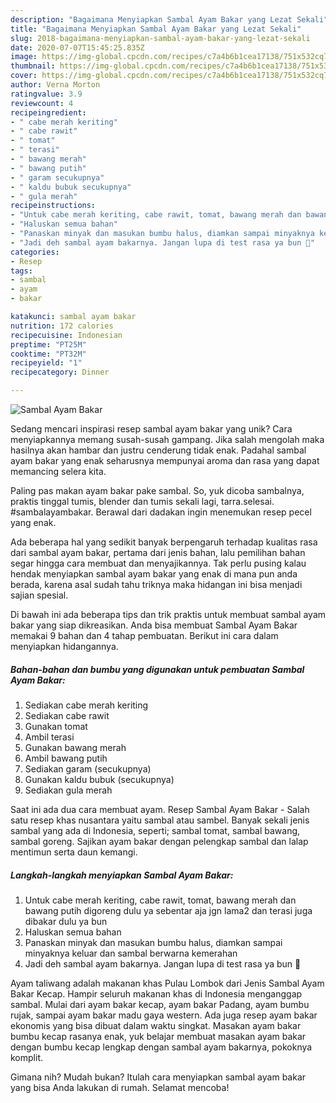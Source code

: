 ```yaml
---
description: "Bagaimana Menyiapkan Sambal Ayam Bakar yang Lezat Sekali"
title: "Bagaimana Menyiapkan Sambal Ayam Bakar yang Lezat Sekali"
slug: 2018-bagaimana-menyiapkan-sambal-ayam-bakar-yang-lezat-sekali
date: 2020-07-07T15:45:25.835Z
image: https://img-global.cpcdn.com/recipes/c7a4b6b1cea17138/751x532cq70/sambal-ayam-bakar-foto-resep-utama.jpg
thumbnail: https://img-global.cpcdn.com/recipes/c7a4b6b1cea17138/751x532cq70/sambal-ayam-bakar-foto-resep-utama.jpg
cover: https://img-global.cpcdn.com/recipes/c7a4b6b1cea17138/751x532cq70/sambal-ayam-bakar-foto-resep-utama.jpg
author: Verna Morton
ratingvalue: 3.9
reviewcount: 4
recipeingredient:
- " cabe merah keriting"
- " cabe rawit"
- " tomat"
- " terasi"
- " bawang merah"
- " bawang putih"
- " garam secukupnya"
- " kaldu bubuk secukupnya"
- " gula merah"
recipeinstructions:
- "Untuk cabe merah keriting, cabe rawit, tomat, bawang merah dan bawang putih digoreng dulu ya sebentar aja jgn lama2 dan terasi juga dibakar dulu ya bun"
- "Haluskan semua bahan"
- "Panaskan minyak dan masukan bumbu halus, diamkan sampai minyaknya keluar dan sambal berwarna kemerahan"
- "Jadi deh sambal ayam bakarnya. Jangan lupa di test rasa ya bun 🤗"
categories:
- Resep
tags:
- sambal
- ayam
- bakar

katakunci: sambal ayam bakar 
nutrition: 172 calories
recipecuisine: Indonesian
preptime: "PT25M"
cooktime: "PT32M"
recipeyield: "1"
recipecategory: Dinner

---
```



![Sambal Ayam Bakar](https://img-global.cpcdn.com/recipes/c7a4b6b1cea17138/751x532cq70/sambal-ayam-bakar-foto-resep-utama.jpg)

Sedang mencari inspirasi resep sambal ayam bakar yang unik? Cara menyiapkannya memang susah-susah gampang. Jika salah mengolah maka hasilnya akan hambar dan justru cenderung tidak enak. Padahal sambal ayam bakar yang enak seharusnya mempunyai aroma dan rasa yang dapat memancing selera kita.

Paling pas makan ayam bakar pake sambal. So, yuk dicoba sambalnya, praktis tinggal tumis, blender dan tumis sekali lagi, tarra.selesai. #sambalayambakar. Berawal dari dadakan ingin menemukan resep pecel yang enak.

Ada beberapa hal yang sedikit banyak berpengaruh terhadap kualitas rasa dari sambal ayam bakar, pertama dari jenis bahan, lalu pemilihan bahan segar hingga cara membuat dan menyajikannya. Tak perlu pusing kalau hendak menyiapkan sambal ayam bakar yang enak di mana pun anda berada, karena asal sudah tahu triknya maka hidangan ini bisa menjadi sajian spesial.


Di bawah ini ada beberapa tips dan trik praktis untuk membuat sambal ayam bakar yang siap dikreasikan. Anda bisa membuat Sambal Ayam Bakar memakai 9 bahan dan 4 tahap pembuatan. Berikut ini cara dalam menyiapkan hidangannya.

<!--inarticleads1-->

##### Bahan-bahan dan bumbu yang digunakan untuk pembuatan Sambal Ayam Bakar:

1. Sediakan  cabe merah keriting
1. Sediakan  cabe rawit
1. Gunakan  tomat
1. Ambil  terasi
1. Gunakan  bawang merah
1. Ambil  bawang putih
1. Sediakan  garam (secukupnya)
1. Gunakan  kaldu bubuk (secukupnya)
1. Sediakan  gula merah


Saat ini ada dua cara membuat ayam. Resep Sambal Ayam Bakar - Salah satu resep khas nusantara yaitu sambal atau sambel. Banyak sekali jenis sambal yang ada di Indonesia, seperti; sambal tomat, sambal bawang, sambal goreng. Sajikan ayam bakar dengan pelengkap sambal dan lalap mentimun serta daun kemangi. 

<!--inarticleads2-->

##### Langkah-langkah menyiapkan Sambal Ayam Bakar:

1. Untuk cabe merah keriting, cabe rawit, tomat, bawang merah dan bawang putih digoreng dulu ya sebentar aja jgn lama2 dan terasi juga dibakar dulu ya bun
1. Haluskan semua bahan
1. Panaskan minyak dan masukan bumbu halus, diamkan sampai minyaknya keluar dan sambal berwarna kemerahan
1. Jadi deh sambal ayam bakarnya. Jangan lupa di test rasa ya bun 🤗


Ayam taliwang adalah makanan khas Pulau Lombok dari Jenis Sambal Ayam Bakar Kecap. Hampir seluruh makanan khas di Indonesia menganggap sambal. Mulai dari ayam bakar kecap, ayam bakar Padang, ayam bumbu rujak, sampai ayam bakar madu gaya western. Ada juga resep ayam bakar ekonomis yang bisa dibuat dalam waktu singkat. Masakan ayam bakar bumbu kecap rasanya enak, yuk belajar membuat masakan ayam bakar dengan bumbu kecap lengkap dengan sambal ayam bakarnya, pokoknya komplit. 

Gimana nih? Mudah bukan? Itulah cara menyiapkan sambal ayam bakar yang bisa Anda lakukan di rumah. Selamat mencoba!
